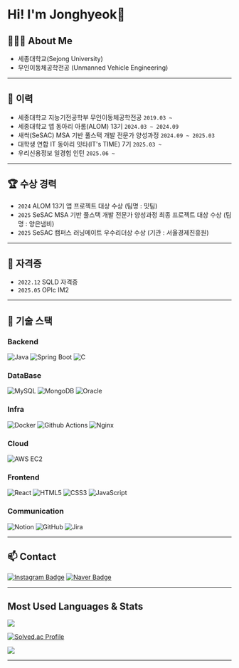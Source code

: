<!-- 상단 배너 등 이미지를 사용하고 싶다면 자유롭게 추가 가능합니다. 
<p align="center">
  <img src="https://capsule-render.vercel.app/api?type=wave&color=auto&height=200&section=header&text=Welcome!&fontSize=50&fontAlign=50&animation=fadeIn" />
</p> -->
# Hi! I'm Jonghyeok👋

## 👩🏻‍💻 About Me
- 세종대학교(Sejong University)<br>
- 무인이동체공학전공 (Unmanned Vehicle Engineering)

---

## 🏫 이력
- 세종대학교 지능기전공학부 무인이동체공학전공 `2019.03 ~`  
- 세종대학교 앱 동아리 아롬(ALOM) 13기 `2024.03 ~ 2024.09`  
- 새싹(SeSAC) MSA 기반 풀스택 개발 전문가 양성과정 `2024.09 ~ 2025.03`
- 대학생 연합 IT 동아리 잇타(IT's TIME) 7기 `2025.03 ~`
- 우리신용정보 일경험 인턴 `2025.06 ~`

---

## 🏆 수상 경력
- `2024` ALOM 13기 앱 프로젝트 대상 수상 (팀명 : 밋팀)
- `2025` SeSAC MSA 기반 풀스택 개발 전문가 양성과정 최종 프로젝트 대상 수상 (팀명 : 양은냄비)
- `2025` SeSAC 캠퍼스 러닝메이트 우수리더상 수상 (기관 : 서울경제진흥원) 

---

## 🪪 자격증
- `2022.12` SQLD 자격증
- `2025.05` OPIc IM2

---

## 🎨 기술 스택


### Backend
![Java](https://img.shields.io/badge/Java-007396?style=for-the-badge&logo=Java&logoColor=white)
![Spring Boot](https://img.shields.io/badge/Spring%20Boot-6DB33F?style=for-the-badge&logo=SpringBoot&logoColor=white)
![C](https://img.shields.io/badge/C-A8B9CC?style=for-the-badge&logo=C&logoColor=white)


### DataBase
![MySQL](https://img.shields.io/badge/MySQL-4479A1?style=for-the-badge&logo=MySQL&logoColor=white)
![MongoDB](https://img.shields.io/badge/MongoDB-47A248?style=for-the-badge&logo=MongoDB&logoColor=white)
![Oracle](https://img.shields.io/badge/Oracle-F80000?style=for-the-badge&logo=Oracle&logoColor=white)


### Infra
![Docker](https://img.shields.io/badge/Docker-2496ED?style=for-the-badge&logo=Docker&logoColor=white)
![Github Actions](https://img.shields.io/badge/GitHub_Actions-2088FF?style=for-the-badge&logo=github-actions&logoColor=white)
![Nginx](https://img.shields.io/badge/Nginx-009639?style=for-the-badge&logo=nginx&logoColor=white)


### Cloud
![AWS EC2](https://img.shields.io/badge/AWS%20EC2-FF9900?style=for-the-badge&logo=amazon-aws&logoColor=white)


### Frontend
![React](https://img.shields.io/badge/React-61DAFB?style=for-the-badge&logo=React&logoColor=white)
![HTML5](https://img.shields.io/badge/HTML5-E34F26?style=for-the-badge&logo=HTML5&logoColor=white)
![CSS3](https://img.shields.io/badge/CSS3-1572B6?style=for-the-badge&logo=CSS3&logoColor=white)
![JavaScript](https://img.shields.io/badge/JavaScript-F7DF1E?style=for-the-badge&logo=JavaScript&logoColor=black)


### Communication
![Notion](https://img.shields.io/badge/Notion-000000?style=for-the-badge&logo=Notion&logoColor=white)
![GitHub](https://img.shields.io/badge/GitHub-181717?style=for-the-badge&logo=GitHub&logoColor=white)
![Jira](https://img.shields.io/badge/Jira-0052CC?style=for-the-badge&logo=Jira&logoColor=white)


---

## 📫 Contact

<!-- Instagram -->
[![Instagram Badge](https://img.shields.io/badge/Instagram-E4405F?style=for-the-badge&logo=Instagram&logoColor=white)](https://instagram.com/nam_jjong99)<!-- Naver Email -->  [![Naver Badge](https://img.shields.io/badge/Naver-03C75A?style=for-the-badge&logo=Naver&logoColor=white)](mailto:njh9750@naver.com)

---

## Most Used Languages & Stats

  <!-- 이 부분에서 YOUR_GITHUB_USERNAME 부분을 자신의 GitHub 아이디로 변경해주세요 -->
<img src="https://github-readme-stats.vercel.app/api/top-langs/?username=JonghyeokNam&layout=compact&theme=algolia" />

[![Solved.ac Profile](http://mazassumnida.wtf/api/v2/generate_badge?boj=njh9750)](https://solved.ac/njh9750/)

<img src="https://github-readme-stats.vercel.app/api?username=JonghyeokNam&show_icons=true&theme=tokyonight" />    




  


<!-- 깃허브 프로필 뱃지 등 필요하면 추가로 달 수 있습니다. -->
<!-- [![GitHub Streak](http://github-readme-streak-stats.herokuapp.com?user=YOUR_GITHUB_USERNAME&theme=radical)](https://git.io/streak-stats) -->

---

<!-- 하단에 한 줄 소개나 연락처/블로그 정보 등을 배치할 수도 있습니다. 
<p align="center">
  <b>Thank you for visiting!</b>
</p> -->
